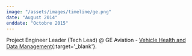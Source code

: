 ```yaml
---
image: "/assets/images/timeline/ge.png"
date: "August 2014"
enddate: "Octobre 2015"
---
```


Project Engineer Leader (Tech Lead) @ GE Aviation - [Vehicle Health and Data Management](https://www.geaviation.com/commercial/digital-systems/avionics){:target='_blank'}.